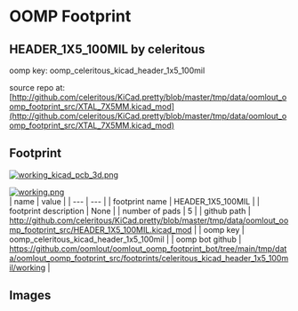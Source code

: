 # OOMP Footprint  
## HEADER_1X5_100MIL  by celeritous  
  
oomp key: oomp_celeritous_kicad_header_1x5_100mil  
  
source repo at: [http://github.com/celeritous/KiCad.pretty/blob/master/tmp/data/oomlout_oomp_footprint_src/XTAL_7X5MM.kicad_mod](http://github.com/celeritous/KiCad.pretty/blob/master/tmp/data/oomlout_oomp_footprint_src/XTAL_7X5MM.kicad_mod)  
## Footprint  
  
[![working_kicad_pcb_3d.png](working_kicad_pcb_3d_600.png)](working_kicad_pcb_3d.png)  
  
[![working.png](working_600.png)](working.png)  
| name | value | 
| --- | --- | 
| footprint name | HEADER_1X5_100MIL | 
| footprint description | None | 
| number of pads | 5 | 
| github path | http://github.com/celeritous/KiCad.pretty/blob/master/tmp/data/oomlout_oomp_footprint_src/HEADER_1X5_100MIL.kicad_mod | 
| oomp key | oomp_celeritous_kicad_header_1x5_100mil | 
| oomp bot github | https://github.com/oomlout/oomlout_oomp_footprint_bot/tree/main/tmp/data/oomlout_oomp_footprint_src/footprints/celeritous_kicad_header_1x5_100mil/working | 
## Images  

